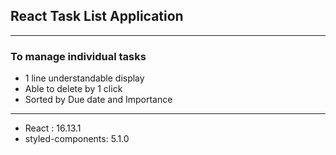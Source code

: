 ## React Task List Application
***
### To manage individual tasks
- 1 line understandable display
- Able to delete by 1 click
- Sorted by Due date and Importance
***
- React : 16.13.1
- styled-components: 5.1.0

